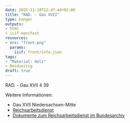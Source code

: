 ```yaml
---
date: 2025-11-18T12:47:44+02:00
title: "RAD. - Gau XVII"
type: hanger
outputs:
- html
- iiif-manifest
resources:
- src: "front.png"
  params:
    iiif: front/info.json
tags:
- "Material: Holz"
- Beidseitig
draft: true
---
```


RAD. - Gau XVII 4 39

<div class="notes">
Weitere Informationen:
<ul>
<li>Gau XVII Niedersachsen-Mitte</li>
<li><a href="https://de.wikipedia.org/wiki/Reichsarbeitsdienst">Reichsarbeitsdienst</a></li>
<li><a href="https://www.bundesarchiv.de/DE/Content/Virtuelle-Ausstellungen/Vom-Braunen-In-Den-Grauen-Rock-Der-Reichsarbeitsdienst/vom-braunen-in-den-grauen-rock-der-reichsarbeitsdienst.html">Dokumente zum Reichsarbeitsdienst im Bundesarchiv</a></li>
</ul>
</div>
